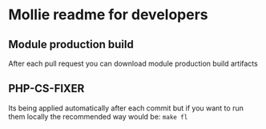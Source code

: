 # Mollie readme for developers

## Module production build

After each pull request you can download module production build artifacts

## PHP-CS-FIXER

Its being applied automatically after each commit but if you want to run them locally the recommended way would be:
`make fl`
